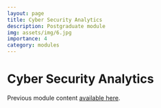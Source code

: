 ```yaml
---
layout: page
title: Cyber Security Analytics
description: Postgraduate module
img: assets/img/6.jpg
importance: 4
category: modules
---
```


# Cyber Security Analytics

Previous module content <a href="http://pa-legg.github.io/csa/">available here</a>.
